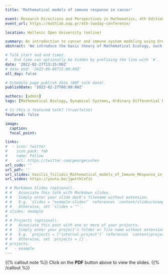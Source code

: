 ```yaml
---
title: 'Mathematical models of immune response in cancer'

event: Research Directions and Perspectives in Mathematics, 4th Edition
event_url: https://mathlab.eap.gr/4th-twoday-conference/

location: Hellenic Open University (online)

summary: An introduction to cancer and immune system modeling using Ordinary Differential Equations.
abstract: 'We introduce the basic theory of Mathematical Ecology, such as the Lotka-Voltera system, the notion of functional response and the logistic equation. Furthermore, we present a rudimentary introduction to the biological meaning of a cell and cancer. Finally, we present a novel model studying the interactions between breast cancer and the immune system, utilizing the aforementioned concepts.'

# Talk start and end times.
#   End time can optionally be hidden by prefixing the line with `#`.
date: '2022-02-27T13:15:00Z'
# date_end: '2022-09-06T15:00:00Z'
all_day: false

# Schedule page publish date (NOT talk date).
publishDate: '2022-02-27T00:00:00Z'

authors: [admin]
tags: [Mathematical Biology, Dynamical Systems, Ordinary Differential Equations]

# Is this a featured talk? (true/false)
featured: false

image:
  caption: 
  focal_point: 

links:
#  - icon: twitter
#    icon_pack: fab
#    name: Follow
#    url: https://twitter.com/georgecushen
url_code: ''
url_pdf: ''
url_slides: Vasilis_Tsilidis_Mathematical_models_of_Immune_Response_in_Cancer.pdf
url_video: https://youtu.be/jgwtthCxfzs

# # Markdown Slides (optional).
# #   Associate this talk with Markdown slides.
# #   Simply enter your slide deck's filename without extension.
# #   E.g. `slides = "example-slides"` references `content/slides/example-slides.md`.
# #   Otherwise, set `slides = ""`.
# slides: example
# 
# # Projects (optional).
# #   Associate this post with one or more of your projects.
# #   Simply enter your project's folder or file name without extension.
# #   E.g. `projects = ["internal-project"]` references `content/project/deep-learning/index.md`.
# #   Otherwise, set `projects = []`.
# projects:
#   - example
---
```


{{% callout note %}}
Click on the **PDF** button above to view the slides.
{{% /callout %}}
